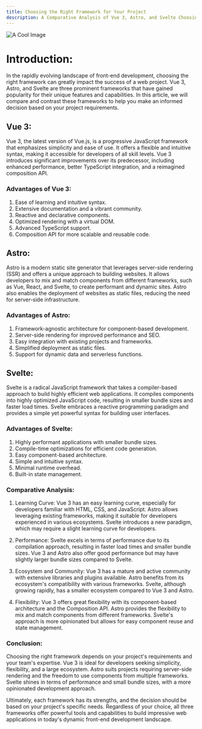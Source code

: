 ```yaml
---
title: Choosing the Right Framework for Your Project
description: A Comparative Analysis of Vue 3, Astro, and Svelte Choosing the Right Framework for Your Project
---
```



![A Cool Image](/posts/2.svg)

# Introduction:

In the rapidly evolving landscape of front-end development, choosing the right framework can greatly impact the success of a web project. Vue 3, Astro, and Svelte are three prominent frameworks that have gained popularity for their unique features and capabilities. In this article, we will compare and contrast these frameworks to help you make an informed decision based on your project requirements.

## Vue 3:

Vue 3, the latest version of Vue.js, is a progressive JavaScript framework that emphasizes simplicity and ease of use. It offers a flexible and intuitive syntax, making it accessible for developers of all skill levels. Vue 3 introduces significant improvements over its predecessor, including enhanced performance, better TypeScript integration, and a reimagined composition API.

### Advantages of Vue 3:

1. Ease of learning and intuitive syntax.
2. Extensive documentation and a vibrant community.
3. Reactive and declarative components.
4. Optimized rendering with a virtual DOM.
5. Advanced TypeScript support.
6. Composition API for more scalable and reusable code.

## Astro:

Astro is a modern static site generator that leverages server-side rendering (SSR) and offers a unique approach to building websites. It allows developers to mix and match components from different frameworks, such as Vue, React, and Svelte, to create performant and dynamic sites. Astro also enables the deployment of websites as static files, reducing the need for server-side infrastructure.

### Advantages of Astro:

1. Framework-agnostic architecture for component-based development.
2. Server-side rendering for improved performance and SEO.
3. Easy integration with existing projects and frameworks.
4. Simplified deployment as static files.
5. Support for dynamic data and serverless functions.

## Svelte:

Svelte is a radical JavaScript framework that takes a compiler-based approach to build highly efficient web applications. It compiles components into highly optimized JavaScript code, resulting in smaller bundle sizes and faster load times. Svelte embraces a reactive programming paradigm and provides a simple yet powerful syntax for building user interfaces.

### Advantages of Svelte:

1. Highly performant applications with smaller bundle sizes.
2. Compile-time optimizations for efficient code generation.
3. Easy component-based architecture.
4. Simple and intuitive syntax.
5. Minimal runtime overhead.
6. Built-in state management.

### Comparative Analysis:

1. Learning Curve: Vue 3 has an easy learning curve, especially for developers familiar with HTML, CSS, and JavaScript. Astro allows leveraging existing frameworks, making it suitable for developers experienced in various ecosystems. Svelte introduces a new paradigm, which may require a slight learning curve for developers.

2. Performance: Svelte excels in terms of performance due to its compilation approach, resulting in faster load times and smaller bundle sizes. Vue 3 and Astro also offer good performance but may have slightly larger bundle sizes compared to Svelte.

3. Ecosystem and Community: Vue 3 has a mature and active community with extensive libraries and plugins available. Astro benefits from its ecosystem's compatibility with various frameworks. Svelte, although growing rapidly, has a smaller ecosystem compared to Vue 3 and Astro.

3. Flexibility: Vue 3 offers great flexibility with its component-based architecture and the Composition API. Astro provides the flexibility to mix and match components from different frameworks. Svelte's approach is more opinionated but allows for easy component reuse and state management.

### Conclusion:


Choosing the right framework depends on your project's requirements and your team's expertise. Vue 3 is ideal for developers seeking simplicity, flexibility, and a large ecosystem. Astro suits projects requiring server-side rendering and the freedom to use components from multiple frameworks. Svelte shines in terms of performance and small bundle sizes, with a more opinionated development approach.

Ultimately, each framework has its strengths, and the decision should be based on your project's specific needs. Regardless of your choice, all three frameworks offer powerful tools and capabilities to build impressive web applications in today's dynamic front-end development landscape.